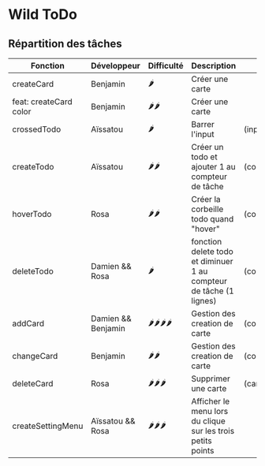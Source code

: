 # Wild ToDo

## Répartition des tâches

| Fonction               | Développeur        | Difficulté | Description                                                        | params           |
| ---------------------- | ------------------ | ---------- | ------------------------------------------------------------------ | ---------------- |
| createCard             | Benjamin           | 🌶️         | Créer une carte                                                    |                  |
| feat: createCard color | Benjamin           | 🌶️🌶️       | Créer une carte                                                    |                  |
| crossedTodo            | Aïssatou           | 🌶️         | Barrer l'input                                                     | (input)          |
| createTodo             | Aïssatou           | 🌶️🌶️       | Créer un todo et ajouter 1 au compteur de tâche                    | (container)      |
| hoverTodo              | Rosa               | 🌶️🌶️       | Créer la corbeille todo quand "hover"                              | (containerInput) |
| deleteTodo             | Damien && Rosa     | 🌶️         | fonction delete todo et diminuer 1 au compteur de tâche (1 lignes) | (containerInput) |
| addCard                | Damien && Benjamin | 🌶️🌶️🌶️🌶️   | Gestion des creation de carte                                      | (containerCard)  |
| changeCard             | Benjamin           | 🌶️🌶️       | Gestion des creation de carte                                      | (containerCard)  |
| deleteCard             | Rosa               | 🌶️🌶️🌶️     | Supprimer une carte                                                | (card)           |
| createSettingMenu      | Aïssatou && Rosa   | 🌶️🌶️🌶️     | Afficher le menu lors du clique sur les trois petits points        |                  |
